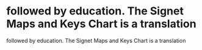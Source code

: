 # followed by education. The Signet Maps and Keys Chart is a translation

followed by education. The Signet Maps and Keys Chart is a translation